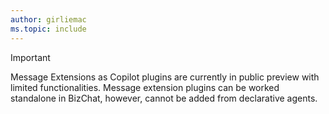 ```yaml
---
author: girliemac
ms.topic: include
---
```


<!-- markdownlint-disable MD041-->

> [!IMPORTANT]
> Message Extensions as Copilot plugins are currently in public preview with limited functionalities. Message extension plugins can be worked standalone in BizChat, however, cannot be added from declarative agents.